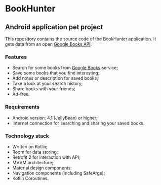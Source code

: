 # BookHunter
## Android application pet project
This repository contains the source code of the BookHunter application. It gets data from an open [Google Books API](https://developers.google.com/books/docs/v1/reference/).
### Features
- Search for some books from [Google Books](https://books.google.ru/) service;
- Save some books that you find interesting;
- Add notes or description for saved books;
- Take a look at your search history;
- Share books with your friends;
- Ad-free.
### Requirements
- Android version: 4.1 (JellyBean) or higher;
- Internet connection for searching and sharing your saved books.
### Technology stack
- Written on Kotlin;
- Room for data storing;
- Retrofit 2 for interaction with API;
- MVVM architecture;
- Material design components;
- Navigation components (including SafeArgs);
- Kotlin Coroutines.
